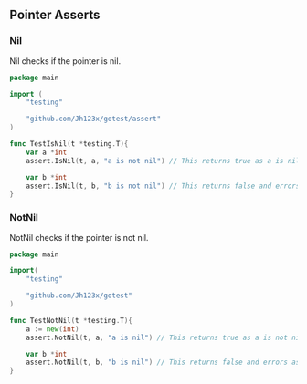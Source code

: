 ## Pointer Asserts

### Nil

Nil checks if the pointer is nil.

```go
package main

import (
    "testing"

    "github.com/Jh123x/gotest/assert"
)

func TestIsNil(t *testing.T){
    var a *int
    assert.IsNil(t, a, "a is not nil") // This returns true as a is nil

    var b *int
    assert.IsNil(t, b, "b is not nil") // This returns false and errors as b is not nil
}
```

### NotNil

NotNil checks if the pointer is not nil.

```go
package main

import(
    "testing"

    "github.com/Jh123x/gotest"
)

func TestNotNil(t *testing.T){
    a := new(int)
    assert.NotNil(t, a, "a is nil") // This returns true as a is not nil

    var b *int
    assert.NotNil(t, b, "b is nil") // This returns false and errors as b is nil
}
```
